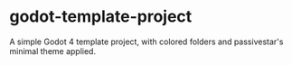 # godot-template-project
A simple Godot 4 template project, with colored folders and passivestar's minimal theme applied.
